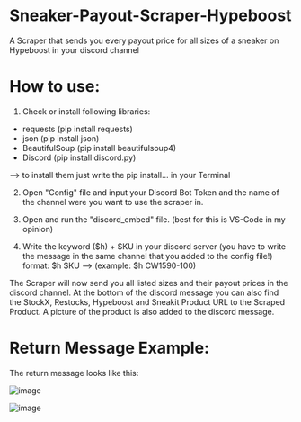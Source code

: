 # Sneaker-Payout-Scraper-Hypeboost
A Scraper that sends you every payout price for all sizes of a sneaker on Hypeboost in your discord channel

# How to use:

1. Check or install following libraries:

+ requests (pip install requests)
+ json (pip install json)
+ BeautifulSoup (pip install beautifulsoup4)
+ Discord (pip install discord.py)

--> to install them just write the pip install... in your Terminal


2. Open "Config" file and input your Discord Bot Token and the name of the channel were you want to use the scraper in.


3. Open and run the "discord_embed" file. (best for this is VS-Code in my opinion)

4. Write the keyword ($h) + SKU in your discord server (you have to write the message in the same channel that you added to the config file!)
   format: $h SKU --> (example: $h CW1590-100)


The Scraper will now send you all listed sizes and their payout prices in the discord channel.
At the bottom of the discord message you can also find the StockX, Restocks, Hypeboost and Sneakit Product URL to the Scraped Product.
A picture of the product is also added to the discord message.


# Return Message Example:
The return message looks like this:

![image](https://user-images.githubusercontent.com/103487648/224495572-27772f72-2b86-4871-84e0-dce8cf67b9c9.png)

![image](https://user-images.githubusercontent.com/103487648/224495586-7e1c802d-8bf7-42ea-8485-5b01586cc3ab.png)


